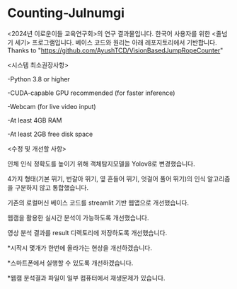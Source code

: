 # Counting-Julnumgi

<2024년 이로운이들 교육연구회>의 연구 결과물입니다.
한국어 사용자를 위한 <줄넘기 세기> 프로그램입니다.
베이스 코드와 원리는 아래 레포지토리에서 기반합니다.
Thanks to "https://github.com/AyushTCD/VisionBasedJumpRopeCounter"






<시스템 최소권장사항>
 
-Python 3.8 or higher

-CUDA-capable GPU recommended (for faster inference)

-Webcam (for live video input)

-At least 4GB RAM

-At least 2GB free disk space


<수정 및 개선할 사항>

인체 인식 정확도를 높이기 위해 객체탐지모델을 Yolov8로 변경했습니다.

4가지 형태(기본 뛰기, 번갈아 뛰기, 옆 흔들어 뛰기, 엇걸어 풀어 뛰기)의 인식 알고리즘을 구분하지 않고 통합했습니다.

기존의 로컬머신 베이스 코드를 streamlit 기반 웹앱으로 개선했습니다.

웹캠을 활용한 실시간 분석이 가능하도록 개선했습니다.

영상 분석 결과를 result 디렉토리에 저장하도록 개선했습니다.

*시작시 몇개가 한번에 올라가는 현상을 개선하겠습니다.

*스마트폰에서 실행할 수 있도록 개선하겠습니다.

*웹캠 분석결과 파일이 일부 컴퓨터에서 재생문제가 있습니다.
